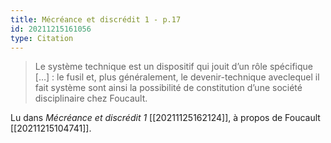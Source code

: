 ```yaml
---
title: Mécréance et discrédit 1 - p.17
id: 20211215161056
type: Citation
---
```


> Le système technique est un dispositif qui jouit d’un rôle spécifique […] : le fusil et, plus généralement, le devenir-technique aveclequel il fait système sont ainsi la possibilité de constitution d’une société disciplinaire chez Foucault.

Lu dans *Mécréance et discrédit 1* [[20211125162124]], à propos de Foucault [[20211215104741]].